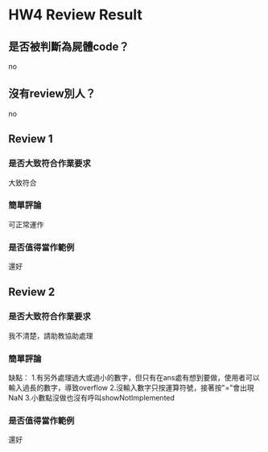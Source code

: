 



# HW4 Review Result

## 是否被判斷為屍體code？


no
## 沒有review別人？


no
## Review 1

### 是否大致符合作業要求


大致符合
### 簡單評論


可正常運作
### 是否值得當作範例


還好
## Review 2

### 是否大致符合作業要求


我不清楚，請助教協助處理
### 簡單評論


缺點： 1.有另外處理過大或過小的數字，但只有在ans處有想到要做，使用者可以輸入過長的數字，導致overflow 2.沒輸入數字只按運算符號，接著按"="會出現NaN 3.小數點沒做也沒有呼叫showNotImplemented
### 是否值得當作範例


還好